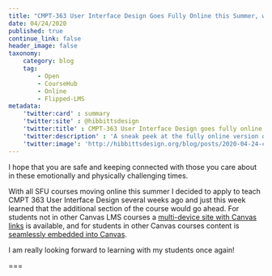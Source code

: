 ```yaml
---
title: "CMPT-363 User Interface Design Goes Fully Online this Summer, with Grav Open Course Hub... of Course!"
date: 04/24/2020
published: true
continue_link: false
header_image: false
taxonomy:
    category: blog
    tag:
        - Open
        - CourseHub
        - Online
        - Flipped-LMS
metadata:
    'twitter:card' : summary
    'twitter:site' : @hibbittsdesign
    'twitter:title' : CMPT-363 User Interface Design goes fully online this summer, with Grav Open Course Hub... of course!
    'twitter:description' : 'A sneak peek at the fully online version of CMPT-363 using the Grav Open Course Hub'
    'twitter:image': 'http://hibbittsdesign.org/blog/posts/2020-04-24-cmpt-363-goes-fully-online-this-summer/screenshot.png'
---
```


I hope that you are safe and keeping connected with those you care about in these emotionally and physically challenging times.

With all SFU courses moving online this summer I decided to apply to teach CMPT 363 User Interface Design several weeks ago and just this week learned that the additional section of the course would go ahead. For students not in other Canvas LMS courses a [multi-device site with Canvas links](https://paulhibbitts.net/cmpt-363/202/home) is available, and for students in other Canvas courses content is [seamlessly embedded into Canvas](https://canvas.sfu.ca/courses/53207).

I am really looking forward to learning with my students once again!

===
